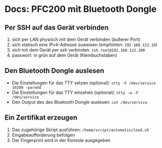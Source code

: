 # Docs: PFC200 mit Bluetooth Dongle

## Per SSH auf das Gerät verbinden
1. sich per LAN physisch mit dem Gerät verbinden (äußerer Port)
2. sich statisch eine IPv4-Adresse zuweisen (empfohlen: `192.168.123.10`)
3. sich mit dem Gerät per ssh verbinden: `ssh root@192.168.123.200`
4. passwort: in grün auf dem Gerät (Kleinbuchstaben)

## Den Bluetooth Dongle auslesen
* Die Einstellungen für das TTY setzen (optional): `stty -F /dev/service 19200 -parodd`
* Die Einstellungen für das TTY einsehen (optional): `stty -a -F /dev/service` 
* Den Output des des Bluetooth Dongle auslesen: `cat /dev/service` 

## Ein Zertifikat erzeugen
1. Das zugehörige Skript ausführen: `/home/script/automaticcloud.sh`
2. Eingabeaufforderung befolgen
3. Der Fingerprint wird in der Konsole ausgegeben